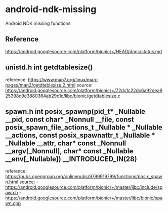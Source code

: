# android-ndk-missing
Android NDK missing functions

## Reference

https://android.googlesource.com/platform/bionic/+/HEAD/docs/status.md

## unistd.h int getdtablesize()

reference: https://www.man7.org/linux/man-pages/man2/getdtablesize.2.html
source: https://android.googlesource.com/platform/bionic/+/72dc1c22dc6a92dea925398c9e3880364ab29c1c/libc/bionic/getdtablesize.c

## spawn.h int posix_spawnp(pid_t* _Nullable __pid, const char* _Nonnull __file, const posix_spawn_file_actions_t _Nullable * _Nullable __actions, const posix_spawnattr_t _Nullable * _Nullable __attr, char* const _Nonnull __argv[_Nonnull], char* const _Nullable __env[_Nullable]) __INTRODUCED_IN(28)

reference: https://pubs.opengroup.org/onlinepubs/9799919799/functions/posix_spawn.html
source:
    - https://android.googlesource.com/platform/bionic/+/master/libc/include/spawn.h
    - https://android.googlesource.com/platform/bionic/+/master/libc/bionic/spawn.cpp
